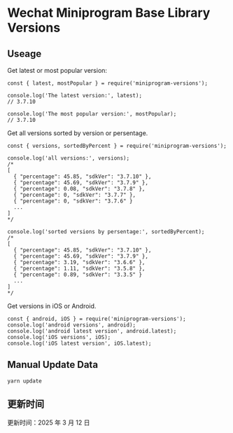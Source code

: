 
# Wechat Miniprogram Base Library Versions

## Useage

Get latest or most popular version:

```;
const { latest, mostPopular } = require('miniprogram-versions');

console.log('The latest version:', latest);
// 3.7.10

console.log('The most popular version:', mostPopular);
// 3.7.10

```

Get all versions sorted by version or persentage.

```
const { versions, sortedByPercent } = require('miniprogram-versions');

console.log('all versions:', versions);
/*
[
  { "percentage": 45.85, "sdkVer": "3.7.10" },
  { "percentage": 45.69, "sdkVer": "3.7.9" },
  { "percentage": 0.08, "sdkVer": "3.7.8" },
  { "percentage": 0, "sdkVer": "3.7.7" },
  { "percentage": 0, "sdkVer": "3.7.6" }
  ...
]
*/

console.log('sorted versions by persentage:', sortedByPercent);
/*
[
  { "percentage": 45.85, "sdkVer": "3.7.10" },
  { "percentage": 45.69, "sdkVer": "3.7.9" },
  { "percentage": 3.19, "sdkVer": "3.6.6" },
  { "percentage": 1.11, "sdkVer": "3.5.8" },
  { "percentage": 0.89, "sdkVer": "3.3.5" }
  ...
]
*/
```

Get versions in iOS or Android.

```
const { android, iOS } = require('miniprogram-versions');
console.log('android versions', android);
console.log('android latest version', android.latest);
console.log('iOS versions', iOS);
console.log('iOS latest version', iOS.latest);
```

## Manual Update Data

```
yarn update
```

## 更新时间

更新时间：2025 年 3 月 12 日
